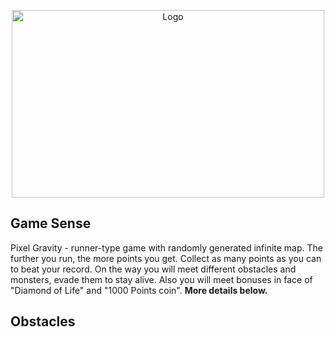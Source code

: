 <p align="center"><img src="https://i.ibb.co/dp8ydkH/logo.png" alt="Logo" width="500px" height="300"/></div></p>

## Game Sense
Pixel Gravity - runner-type game with randomly generated infinite map. The further you run, the more points you get. Collect as many points as you can to beat your record. On the way you will meet different obstacles and monsters, evade them to stay alive. Also you will meet bonuses in face of "Diamond of Life" and "1000 Points coin". **More details below.**

## Obstacles
